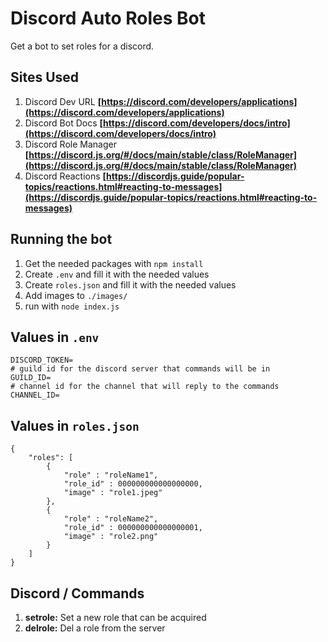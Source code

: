 # Discord Auto Roles Bot
Get a bot to set roles for a discord.

## Sites Used
1. Discord Dev URL **[https://discord.com/developers/applications](https://discord.com/developers/applications)**
2. Discord Bot Docs **[https://discord.com/developers/docs/intro](https://discord.com/developers/docs/intro)**
3. Discord Role Manager **[https://discord.js.org/#/docs/main/stable/class/RoleManager](https://discord.js.org/#/docs/main/stable/class/RoleManager)**
4. Discord Reactions **[https://discordjs.guide/popular-topics/reactions.html#reacting-to-messages](https://discordjs.guide/popular-topics/reactions.html#reacting-to-messages)**

## Running the bot
1. Get the needed packages with `npm install`
2. Create `.env` and fill it with the needed values
3. Create `roles.json` and fill it with the needed values
4. Add images to `./images/`
5. run with `node index.js`

## Values in `.env`
```
DISCORD_TOKEN=
# guild id for the discord server that commands will be in
GUILD_ID=
# channel id for the channel that will reply to the commands
CHANNEL_ID=
```

## Values in `roles.json`
```
{
    "roles": [
        {
            "role" : "roleName1",
            "role_id" : 000000000000000000,
            "image" : "role1.jpeg"
        },
        {
            "role" : "roleName2",
            "role_id" : 000000000000000001,
            "image" : "role2.png"
        }
    ]
}
```

## Discord / Commands
1. **setrole:** Set a new role that can be acquired
2. **delrole:** Del a role from the server